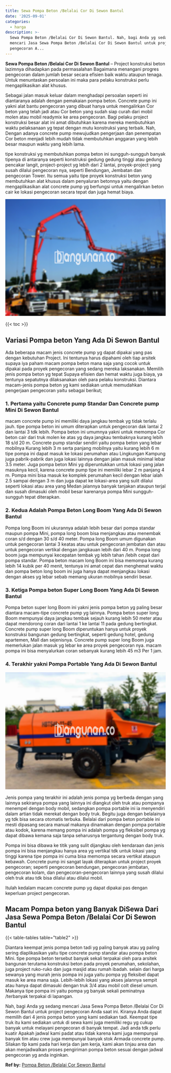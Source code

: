 ```yaml
---
title: Sewa Pompa Beton /Belalai Cor Di Sewon Bantul
date: '2025-09-01'
categories:
  - harga
description: >-
  Sewa Pompa Beton /Belalai Cor Di Sewon Bantul. Nah, bagi Anda yg sedang
  mencari Jasa Sewa Pompa Beton /Belalai Cor Di Sewon Bantul untuk project
  pengecoran A...
---
```


**Sewa Pompa Beton /Belalai Cor Di Sewon Bantul** – Project konstruksi beton lazimnya dihadapkan pada permasalahan Bagaimana menangani progres pengecoran dalam jumlah besar secara efisien baik waktu ataupun tenaga. Untuk menuntaskan persoalan ini maka para pelaku konstruksi perlu mengaplikasikan alat khusus.

Sebagai jalan masuk keluar dalam menghadapi persoalan seperti ini diantaranya adalah dengan pemakaian pompa beton. Concrete pump ini yakni alat bantu pengecoran yang dibuat hanya untuk mengalirkan Cor beton yang telah jadi atau Cor beton yang sudah siap curah dari mobil molen atau mobil readymix ke area pengecoran. Bagi pelaku project konstruksi besar alat ini amat dibutuhkan karena mereka membutuhkan waktu pelaksanaan yg tepat dengan mutu konstruksi yang terbaik. Nah, Dengan adanya concrete pump mewujudkan pengerjaan dan penempatan Cor beton menjadi lebih mudah tidak membutuhkan anggaran yang lebih besar maupun waktu yang lebih lama.

tipe konstruksi yg membutuhkan pompa beton ini sungguh-sungguh banyak tipenya di antaranya seperti konstruksi gedung gedung tinggi atau gedung pencakar langit, project-project yg lebih dari 2 lantai, proyek-project yang susah dilalui pengecoran nya, seperti Bendungan, Jembatan dan pengecoran Tower. Itu semua yaitu tipe proyek konstruksi beton yang membutuhkan alat khusus dalam penyaluran betonnya yaitu dengan mengaplikasikan alat concrete pump yg berfungsi untuk mengalirkan beton cair ke lokasi pengecoran secara tepat dan juga hemat biaya.

![Sewa Pompa Beton /Belalai Cor Di Sewon Bantul](/images/sewa-concrete-pump-21.png)

{{< toc >}}

## Variasi Pompa beton Yang Ada Di Sewon Bantul

Ada beberapa macam jenis concrete pump yg dapat dipakai yang pas dengan kebutuhan Project. Ini tentunya harus dipahami oleh tiap arsitek supaya iya paham macam pompa beton mana saja yang cocok untuk dipakai pada proyek pengecoran yang sedang mereka laksanakan. Memilih jenis pompa beton yg tepat Supaya efisien dan hemat waktu juga biaya, ya tentunya sepatutnya dilaksanakan oleh para pelaku konstruksi. Diantara macam-jenis pompa beton yg kami sediakan untuk memudahkan pengerjaan pengecoran yaitu sebagai berikut;

### 1\. Pertama yaitu Concrete pump Standar Dan Concrete pump Mini Di Sewon Bantul

macam concrete pump ini memiliki daya jangkau tembak yg tidak terlalu jauh. tipe pompa beton ini umum diterapkan untuk pengecoran dak lantai 2 dan lantai 3 tdk lebih. Pompa beton ini umumnya yakni untuk memompa Cor beton cair dari truk molen ke atas yg daya jangkau tembaknya kurang lebih 18 s/d 20 m. Concrete pump standar sendiri yaitu pompa beton yang lebar mobilnya Kurang lebih 3 m serta panjang mobilnya yaitu kurang lebih 6 m tipe pompa ini dapat masuk ke lokasi perumahan atau Lingkungan Kampung juga pabrik-pabrik dan juga lokasi lainnya dengan jalan masuk minimal lebar 3.5 meter. Juga pompa beton Mini yg diperuntukkan untuk lokasi yang jalan masuknya kecil, karena concrete pump tipe ini memiliki lebar 2 m panjang 4 m. Pompa mini bisa masuk ke komplek perumahan kecil dengan lebar ialah 2.5 sampai dengan 3 m dan juga dapat ke lokasi-area yang sulit dilalui seperti lokasi atau area yang Medan jalannya banyak tanjakan ataupun terjal dan susah dimasuki oleh mobil besar karenanya pompa Mini sungguh-sungguh tepat diterapkan.

### 2\. Kedua Adalah Pompa Beton Long Boom Yang Ada Di Sewon Bantul

Pompa long Boom ini ukurannya adalah lebih besar dari pompa standar maupun pompa Mini, pompa long boom bisa menjangkau atau menembak coran s/d dengan 30 s/d 40 meter. Pompa long Boom umum digunakan untuk pengecoran lantai 3 keatas atau untuk pengecoran jembatan dan atau untuk pengecoran vertikal dengan jangkauan lebih dari 40 m. Pompa long boom juga mempunyai kecepatan tembak yg lebih tahan /lebih cepat dari pompa standar. Pompa beton macam long Boom ini bisa memompa kurang lebih 14 kubik per 40 menit, tentunya ini amat cepat dan menghemat waktu dan pompa beton long boom ini juga hanya dapat menjangkau lokasi dengan akses yg lebar sebab memang ukuran mobilnya sendiri besar.

### 3\. Ketiga Pompa beton Super Long Boom Yang Ada Di Sewon Bantul

Pompa beton super long Boom ini yakni jenis pompa beton yg paling besar diantara macam-tipe concrete pump yg lainnya. Pompa beton super long Boom mempunyai daya jangkau tembak sejauh kurang lebih 50 meter atau dapat mendorong coran dari lantai 1 ke lantai 11 pada gedung bertingkat. Concrete pump super long Boom diperuntukan hanya untuk proyek konstruksi bangunan gedung bertingkat, seperti gedung hotel, gedung apartemen, Mall dan sejenisnya. Concrete pump super long Boom juga memerlukan jalan masuk yg lebar ke area proyek pengecoran nya. macam pompa ini bisa menyalurkan coran sebanyak kurang lebih 45 m3 Per 1 jam.

### 4\. Terakhir yakni Pompa Portable Yang Ada Di Sewon Bantul

![Sewa Pompa Beton /Belalai Cor Di Sewon Bantul](/images/sewa-concrete-pump-16.png)

Jenis pompa yang terakhir ini adalah jenis pompa yg berbeda dengan yang lainnya sekiranya pompa yang lainnya ini diangkut oleh truk atau pompanya menempel dengan body mobil, sedangkan pompa portable ini ia menyendiri dalam artian tidak merekat dengan body truk. Begitu juga dengan belalainya yg tdk bisa secara otomatis terbuka. Belalai dari pompa beton portable ini mesti dipasang secara manual makanya dinamakan dengan pompa portable atau kodok, karena memang pompa ini adalah pompa yg fleksibel pompa yg dapat dibawa kemana saja tanpa seharusnya tergantung dengan body truk.

Pompa ini bisa dibawa ke titik yang sulit dijangkau oleh kendaraan dan jenis pompa ini bisa menjangkau hanya area yg vertikal tdk untuk lokasi yang tinggi karena tipe pompa ini cuma bisa memompa secara vertikal ataupun kebawah. Concrete pump ini sangat layak diterapkan untuk project proyek pengecoran; seperti pengecoran bendungan, pengecoran jembatan, pengecoran kolam, dan pengecoran-pengecoran lainnya yang susah dilalui oleh truk atau tdk bisa dilalui atau dilalui mobil.

Itulah kedalam macam concrete pump yg dapat dipakai pas dengan keperluan project pengecoran.

## Macam Pompa beton yang Banyak DiSewa Dari Jasa Sewa Pompa Beton /Belalai Cor Di Sewon Bantul

{{< table-tables table="table2" >}}

Diantara keempat jenis pompa beton tadi yg paling banyak atau yg paling sering diaplikasikan yaitu tipe concrete pump standar atau pompa beton Mini. tipe pompa beton tersebut banyak sekali terpakai oleh para arsitek bangunan terutama konstruksi beton pada proyek perumahan, sekolahan, juga project ruko-ruko dan juga masjid atau rumah ibadah. selain dari harga sewanya yang murah jenis pompa ini juga yaitu pompa yg fleksibel dapat masuk ke area mana saja. Lebih-lebih lokasi yang akses jalannya sempit atau hanya dapat dimasuki dengan truk 3/4 atau mobil colt diesel umum. Makanya tipe pompa ini yaitu pompa yg banyak sekali peminatnya /terbanyak terpakai di lapangan.

Nah, bagi Anda yg sedang mencari Jasa Sewa Pompa Beton /Belalai Cor Di Sewon Bantul untuk project pengecoran Anda saat ini. Kiranya Anda dapat memilih dari 4 jenis pompa beton yang kami sediakan tadi. Keempat tipe truk itu kami sediakan untuk di sewa kami juga memiliki regu yg cukup banyak untuk melayani pengecoran di banyak tempat. Jadi anda tdk perlu kuatir Apakah jadwal kami padat atau tidak karena kami juga mempunyai banyak tim atau crew juga mempunyai banyak stok Armada concrete pump. Silakan tlp kami pada hari kerja dan jam kerja, kami akan tinjau area dan akan menjadwalkan proses pengiriman pompa beton sesuai dengan jadwal pengecoran yg anda inginkan.

**Ref by:** [Pompa Beton /Belalai Cor Sewon Bantul](https://id.wikipedia.org/wiki/Pompa)
